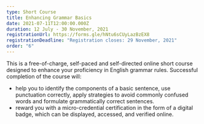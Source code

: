 ```yaml
---
type: Short Course
title: Enhancing Grammar Basics
date: 2021-07-11T12:00:00.000Z
duration: 12 July - 30 November, 2021
registrationUrl: https://forms.gle/hNtu6sCUyLazBzEX8
registrationDeadline: "Registration closes: 29 November, 2021"
order: "6"
---
```


This is a free-of-charge, self-paced and self-directed online short
course designed to enhance your proficiency in English grammar
rules. Successful completion of the course will:

- help you to identify the components of a basic sentence, use punctuation correctly, apply strategies to avoid commonly confused words and formulate grammatically correct sentences.
- reward you with a micro-credential certification in the form of a digital badge, which can be displayed, accessed, and verified online.
